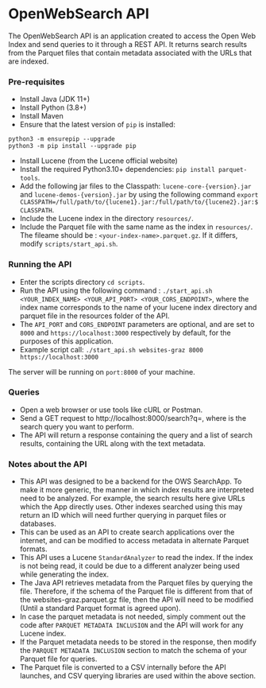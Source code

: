 # OpenWebSearch API

The OpenWebSearch API is an application created to access the Open Web Index and send queries to it through a REST API. It returns search results from the Parquet files that contain metadata associated with the URLs that are indexed. 

### Pre-requisites
- Install Java (JDK 11+)
- Install Python (3.8+)
- Install Maven
- Ensure that the latest version of `pip` is installed: 
```
python3 -m ensurepip --upgrade
python3 -m pip install --upgrade pip
```
- Install Lucene (from the Lucene official website)
- Install the required Python3.10+ dependencies: `pip install parquet-tools`.
- Add the following jar files to the Classpath: `lucene-core-{version}.jar` and `lucene-demos-{version}.jar` by using the following command `export CLASSPATH=/full/path/to/{lucene1}.jar:/full/path/to/{lucene2}.jar:$CLASSPATH`.
- Include the Lucene index in the directory `resources/`.
- Include the Parquet file with the same name as the index in `resources/`. The fileame should be : `<your-index-name>.parquet.gz`. If it differs, modify `scripts/start_api.sh`.

### Running the API
- Enter the scripts directory `cd scripts`.
- Run the API using the following command : `./start_api.sh <YOUR_INDEX_NAME> <YOUR_API_PORT> <YOUR_CORS_ENDPOINT>`, where the index name corresponds to the name of your lucene index directory and parquet file in the resources folder of the API.
- The `API_PORT` and `CORS_ENDPOINT` parameters are optional, and are set to `8000` and `https://localhost:3000` respectively by default, for the purposes of this application.
- Example script call: `./start_api.sh websites-graz 8000 https://localhost:3000`

The server will be running on `port:8000` of your machine.

### Queries

- Open a web browser or use tools like cURL or Postman.
- Send a GET request to http://localhost:8000/search?q=<your-query>, where <your-query> is the search query you want to perform.
- The API will return a response containing the query and a list of search results, containing the URL along with the text metadata.


### Notes about the API
- This API was designed to be a backend for the OWS SearchApp. To make it more generic, the manner in which index results are interpreted need to be analyzed. For example, the search results here give URLs which the App directly uses. Other indexes searched using this may return an ID which will need further querying in parquet files or databases.
- This can be used as an API to create search applications over the internet, and can be modified to access metadata in alternate Parquet formats.
- This API uses a Lucene `StandardAnalyzer` to read the index. If the index is not being read, it could be due to a different analyzer being used while generating the index.
- The Java API retrieves metadata from the Parquet files by querying the file. Therefore, if the schema of the Parquet file is different from that of the websites-graz.parquet.gz file, then the API will need to be modified (Until a standard Parquet format is agreed upon).
- In case the parquet metadata is not needed, simply comment out the code after `PARQUET METADATA INCLUSION` and the API will work for any Lucene index.
- If the Parquet metadata needs to be stored in the response, then modify the `PARQUET METADATA INCLUSION` section to match the schema of your Parquet file for queries.
- The Parquet file is converted to a CSV internally before the API launches, and CSV querying libraries are used within the above section.
